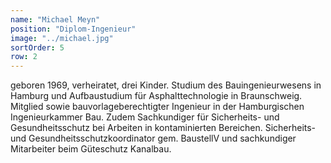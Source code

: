 ```yaml
---
name: "Michael Meyn"
position: "Diplom-Ingenieur"
image: "../michael.jpg"
sortOrder: 5
row: 2
---
```


geboren 1969, verheiratet, drei Kinder. Studium des Bauingenieurwesens in Hamburg und Aufbaustudium für Asphalt­technologie in Braunschweig. Mitglied sowie bauvorlageberechtigter Ingenieur in der Hamburgischen Ingenieurkammer Bau. Zudem Sachkundiger für Sicherheits- und Gesundheitsschutz bei Arbeiten in kontaminierten Bereichen. Sicherheits- und Gesundheitsschutzkoordinator gem. BaustellV und sachkundiger Mitarbeiter beim Güteschutz Kanalbau.
